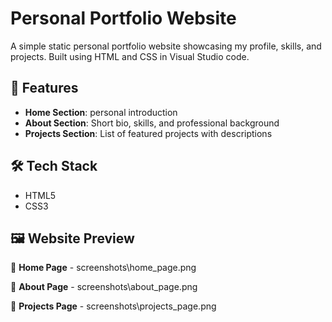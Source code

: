 # Personal Portfolio Website
A simple static personal portfolio website showcasing my profile, skills, and projects. Built using HTML and CSS in Visual Studio code.


## 📌 Features
- **Home Section**:  personal introduction
- **About Section**: Short bio, skills, and professional background
- **Projects Section**: List of featured projects with descriptions

 
 ## 🛠️ Tech Stack
   - HTML5
   - CSS3

## 🖼️ Website Preview
🔹 **Home Page**
      - screenshots\home_page.png

🔹 **About Page**
     - screenshots\about_page.png

🔹 **Projects Page**
     - screenshots\projects_page.png

